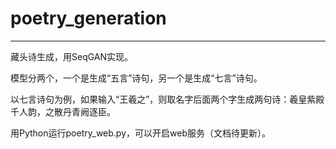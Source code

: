 # poetry_generation
-------------------

藏头诗生成，用SeqGAN实现。

模型分两个，一个是生成“五言”诗句，另一个是生成“七言”诗句。

以七言诗句为例，如果输入“王羲之”，则取名字后面两个字生成两句诗：羲皇紫殿千人韵，之散丹青阙逐臣。

用Python运行poetry_web.py，可以开启web服务（文档待更新）。